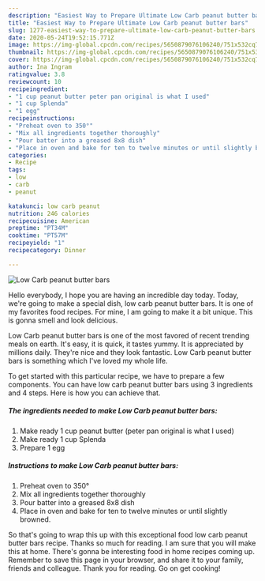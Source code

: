 ```yaml
---
description: "Easiest Way to Prepare Ultimate Low Carb peanut butter bars"
title: "Easiest Way to Prepare Ultimate Low Carb peanut butter bars"
slug: 1277-easiest-way-to-prepare-ultimate-low-carb-peanut-butter-bars
date: 2020-05-24T19:52:15.771Z
image: https://img-global.cpcdn.com/recipes/5650879076106240/751x532cq70/low-carb-peanut-butter-bars-recipe-main-photo.jpg
thumbnail: https://img-global.cpcdn.com/recipes/5650879076106240/751x532cq70/low-carb-peanut-butter-bars-recipe-main-photo.jpg
cover: https://img-global.cpcdn.com/recipes/5650879076106240/751x532cq70/low-carb-peanut-butter-bars-recipe-main-photo.jpg
author: Ina Ingram
ratingvalue: 3.8
reviewcount: 10
recipeingredient:
- "1 cup peanut butter peter pan original is what I used"
- "1 cup Splenda"
- "1 egg"
recipeinstructions:
- "Preheat oven to 350°"
- "Mix all ingredients together thoroughly"
- "Pour batter into a greased 8x8 dish"
- "Place in oven and bake for ten to twelve minutes or until slightly browned."
categories:
- Recipe
tags:
- low
- carb
- peanut

katakunci: low carb peanut 
nutrition: 246 calories
recipecuisine: American
preptime: "PT34M"
cooktime: "PT57M"
recipeyield: "1"
recipecategory: Dinner

---
```



![Low Carb peanut butter bars](https://img-global.cpcdn.com/recipes/5650879076106240/751x532cq70/low-carb-peanut-butter-bars-recipe-main-photo.jpg)

Hello everybody, I hope you are having an incredible day today. Today, we're going to make a special dish, low carb peanut butter bars. It is one of my favorites food recipes. For mine, I am going to make it a bit unique. This is gonna smell and look delicious.



Low Carb peanut butter bars is one of the most favored of recent trending meals on earth. It's easy, it is quick, it tastes yummy. It is appreciated by millions daily. They're nice and they look fantastic. Low Carb peanut butter bars is something which I've loved my whole life.


To get started with this particular recipe, we have to prepare a few components. You can have low carb peanut butter bars using 3 ingredients and 4 steps. Here is how you can achieve that.

<!--inarticleads1-->

##### The ingredients needed to make Low Carb peanut butter bars:

1. Make ready 1 cup peanut butter (peter pan original is what I used)
1. Make ready 1 cup Splenda
1. Prepare 1 egg




<!--inarticleads2-->

##### Instructions to make Low Carb peanut butter bars:

1. Preheat oven to 350°
1. Mix all ingredients together thoroughly
1. Pour batter into a greased 8x8 dish
1. Place in oven and bake for ten to twelve minutes or until slightly browned.




So that's going to wrap this up with this exceptional food low carb peanut butter bars recipe. Thanks so much for reading. I am sure that you will make this at home. There's gonna be interesting food in home recipes coming up. Remember to save this page in your browser, and share it to your family, friends and colleague. Thank you for reading. Go on get cooking!
